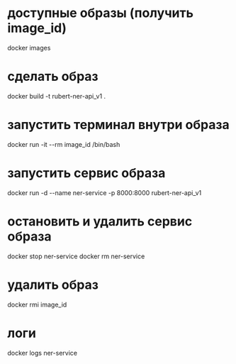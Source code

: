 # доступные образы (получить image_id)
docker images 

# сделать образ
docker build -t rubert-ner-api_v1 .  

# запустить терминал внутри образа
docker run -it --rm image_id /bin/bash  

# запустить сервис образа
docker run -d --name ner-service -p 8000:8000 rubert-ner-api_v1

# остановить и удалить сервис образа
docker stop ner-service
docker rm ner-service

# удалить образ
docker rmi image_id

# логи
docker logs ner-service  
